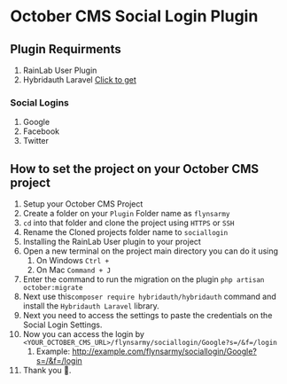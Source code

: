 # October CMS Social Login Plugin
## Plugin Requirments
  1. RainLab User Plugin
  2. Hybridauth Laravel <a href="https://packagist.org/packages/hybridauth/hybridauth">Click to get</a>
### Social Logins
  1. Google
  2. Facebook
  3. Twitter

## How to set the project on your October CMS project
  1. Setup your October CMS Project
  2. Create a folder on your ``Plugin`` Folder name as ```flynsarmy```
  3. `cd` into that folder and clone the project using `HTTPS` or `SSH`
  4. Rename the Cloned projects folder name to ```sociallogin```
  5. Installing the RainLab User plugin to your project
  6. Open a new terminal on the project main directory you can do it using
        1. On Windows `Ctrl +`
        2. On Mac `Command + J`
  8. Enter the command to run the migration on the plugin ```php artisan october:migrate```
  9. Next use this```composer require hybridauth/hybridauth``` command and install the `Hybridauth Laravel` library.
  10. Next you need to access the settings to paste the credentials on the Social Login Settings.
  11. Now you can access the login by ```<YOUR_OCTOBER_CMS_URL>/flynsarmy/sociallogin/Google?s=/&f=/login``` 
      1. Example: http://example.com/flynsarmy/sociallogin/Google?s=/&f=/login
  12. Thank you 🥰.
    
    

